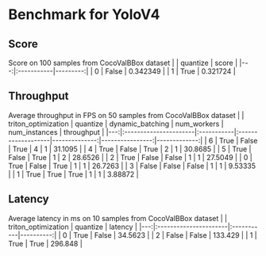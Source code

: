 # Benchmark for YoloV4

## Score

Score on 100 samples from CocoValBBox dataset
|    | quantize   |    score |
|---:|:-----------|---------:|
|  0 | False      | 0.342349 |
|  1 | True       | 0.321724 |

## Throughput
Average throughput in FPS on 50 samples from CocoValBBox dataset
|    | triton_optimization   | quantize   | dynamic_batching   |   num_workers |   num_instances |   throughput |
|---:|:----------------------|:-----------|:-------------------|--------------:|----------------:|-------------:|
|  6 | True                  | False      | True               |             4 |               1 |     31.1095  |
|  4 | True                  | False      | True               |             2 |               1 |     30.8685  |
|  5 | True                  | False      | True               |             1 |               2 |     28.6526  |
|  2 | True                  | False      | False              |             1 |               1 |     27.5049  |
|  0 | True                  | False      | True               |             1 |               1 |     26.7263  |
|  3 | False                 | False      | False              |             1 |               1 |      9.53335 |
|  1 | True                  | True       | True               |             1 |               1 |      3.88872 |

## Latency

Average latency in ms on 10 samples from CocoValBBox dataset
|    | triton_optimization   | quantize   |   latency |
|---:|:----------------------|:-----------|----------:|
|  0 | True                  | False      |   34.5623 |
|  2 | False                 | False      |  133.429  |
|  1 | True                  | True       |  296.848  |